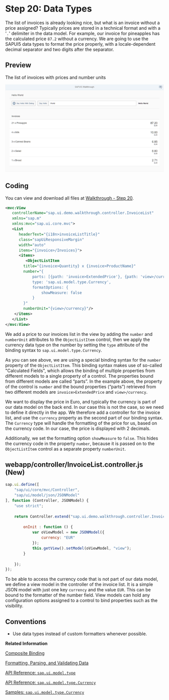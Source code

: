 <!-- loiodfe04650afc046e0802abb1a1a90d2d9 -->

# Step 20: Data Types

The list of invoices is already looking nice, but what is an invoice without a price assigned? Typically prices are stored in a technical format and with a '`.`' delimiter in the data model. For example, our invoice for pineapples has the calculated price `87.2` without a currency. We are going to use the SAPUI5 data types to format the price properly, with a locale-dependent decimal separator and two digits after the separator.



## Preview

   
  
<a name="loiodfe04650afc046e0802abb1a1a90d2d9__fig_r1j_pst_mr"/>The list of invoices with prices and number units

 ![](images/SAPUI5_Walkthrough_Step_21_a839470.png "The list of invoices with prices and number units") 



## Coding

You can view and download all files at [Walkthrough - Step 20](https://ui5.sap.com/#/entity/sap.m.tutorial.walkthrough/sample/sap.m.tutorial.walkthrough.20).

```xml
<mvc:View
   controllerName="sap.ui.demo.walkthrough.controller.InvoiceList"
   xmlns="sap.m"
   xmlns:mvc="sap.ui.core.mvc">
   <List
      headerText="{i18n>invoiceListTitle}"
      class="sapUiResponsiveMargin"
      width="auto"
      items="{invoice>/Invoices}">
      <items>
         <ObjectListItem
		title="{invoice>Quantity} x {invoice>ProductName}"
		number="{
			parts: [{path: 'invoice>ExtendedPrice'}, {path: 'view>/currency'}],
			type: 'sap.ui.model.type.Currency',
			formatOptions: {
				showMeasure: false
			}
		}"
		numberUnit="{view>/currency}"/>
	</items>
   </List>
</mvc:View>
```

We add a price to our invoices list in the view by adding the `number` and `numberUnit` attributes to the `ObjectListItem` control, then we apply the currency data type on the number by setting the `type` attribute of the binding syntax to `sap.ui.model.type.Currency`.

As you can see above, we are using a special binding syntax for the `number` property of the `ObjectListItem`. This binding syntax makes use of so-called "Calculated Fields", which allows the binding of multiple properties from different models to a single property of a control. The properties bound from different models are called “parts”. In the example above, the property of the control is `number` and the bound properties \(“parts”\) retrieved from two different models are `invoice>ExtendedPrice` and `view>/currency`.

We want to display the price in Euro, and typically the currency is part of our data model on the back end. In our case this is not the case, so we need to define it directly in the app. We therefore add a controller for the invoice list, and use the `currency` property as the second part of our binding syntax. The `Currency` type will handle the formatting of the price for us, based on the currency code. In our case, the price is displayed with 2 decimals.

Additionally, we set the formatting option `showMeasure` to `false`. This hides the currency code in the property `number`, because it is passed on to the `ObjectListItem` control as a separate property `numberUnit`.



## webapp/controller/InvoiceList.controller.js \(New\)

```js
sap.ui.define([
	"sap/ui/core/mvc/Controller",
	"sap/ui/model/json/JSONModel"
], function (Controller, JSONModel) {
	"use strict";

	return Controller.extend("sap.ui.demo.walkthrough.controller.InvoiceList", {

		onInit : function () {
			var oViewModel = new JSONModel({
				currency: "EUR"
			});
			this.getView().setModel(oViewModel, "view");
		}

	});
});
```

To be able to access the currency code that is not part of our data model, we define a view model in the controller of the invoice list. It is a simple JSON model with just one key `currency` and the value `EUR`. This can be bound to the formatter of the number field. View models can hold any configuration options assigned to a control to bind properties such as the visibility.



## Conventions

-   Use data types instead of custom formatters whenever possible.


**Related Information**  


[Composite Binding](../04_Essentials/composite-binding-a2fe8e7.md "Calculated fields enable the binding of multiple properties in different models to a single property of a control.")

[Formatting, Parsing, and Validating Data](../04_Essentials/formatting-parsing-and-validating-data-07e4b92.md "Data that is presented on the UI often has to be converted so that is human readable and fits to the locale of the user. On the other hand, data entered by the user has to be parsed and validated to be understood by the data source. For this purpose, you use formatters and data types.")

[API Reference: `sap.ui.model.type`](https://ui5.sap.com/#/api/sap.ui.model.type)

[API Reference: `sap.ui.model.type.Currency`](https://ui5.sap.com/#/api/sap.ui.model.type.Currency)

[Samples: `sap.ui.model.type.Currency` ](https://ui5.sap.com/#/entity/sap.ui.model.type.Currency)

